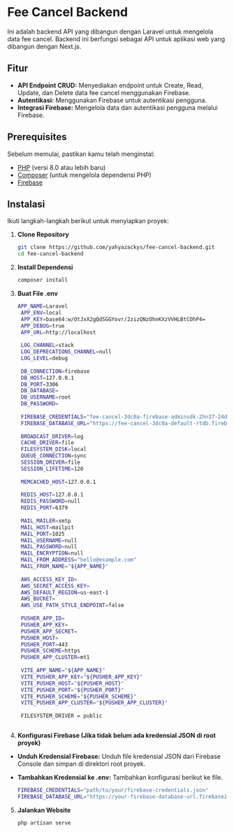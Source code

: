 # Fee Cancel Backend

Ini adalah backend API yang dibangun dengan Laravel untuk mengelola data fee cancel. Backend ini berfungsi sebagai API untuk aplikasi web yang dibangun dengan Next.js.

## Fitur

- **API Endpoint CRUD:** Menyediakan endpoint untuk Create, Read, Update, dan Delete data fee cancel menggunakan Firebase.
- **Autentikasi:** Menggunakan Firebase untuk autentikasi pengguna.
- **Integrasi Firebase:** Mengelola data dan autentikasi pengguna melalui Firebase.

## Prerequisites

Sebelum memulai, pastikan kamu telah menginstal:

- [PHP](https://www.php.net/) (versi 8.0 atau lebih baru)
- [Composer](https://getcomposer.org/) (untuk mengelola dependensi PHP)
- [Firebase](https://firebase.google.com/)

## Instalasi

Ikuti langkah-langkah berikut untuk menyiapkan proyek:

1. **Clone Repository**

   ```bash
   git clone https://github.com/yahyazackys/fee-cancel-backend.git
   cd fee-cancel-backend

2. **Install Dependensi**

   ```bash
   composer install

3. **Buat File .env**

   ```bash
   APP_NAME=Laravel
    APP_ENV=local
    APP_KEY=base64:w/OtJxX2gQdSGGYovr/2zizQNzOhnKXzVVHLBtCOhP4=
    APP_DEBUG=true
    APP_URL=http://localhost
    
    LOG_CHANNEL=stack
    LOG_DEPRECATIONS_CHANNEL=null
    LOG_LEVEL=debug
    
    DB_CONNECTION=firebase
    DB_HOST=127.0.0.1
    DB_PORT=3306
    DB_DATABASE=
    DB_USERNAME=root
    DB_PASSWORD=
    
    FIREBASE_CREDENTIALS="fee-cancel-3dc0a-firebase-adminsdk-2hn37-24d10e52ca.json"
    FIREBASE_DATABASE_URL="https://fee-cancel-3dc0a-default-rtdb.firebaseio.com/"
    
    BROADCAST_DRIVER=log
    CACHE_DRIVER=file
    FILESYSTEM_DISK=local
    QUEUE_CONNECTION=sync
    SESSION_DRIVER=file
    SESSION_LIFETIME=120
    
    MEMCACHED_HOST=127.0.0.1
    
    REDIS_HOST=127.0.0.1
    REDIS_PASSWORD=null
    REDIS_PORT=6379
    
    MAIL_MAILER=smtp
    MAIL_HOST=mailpit
    MAIL_PORT=1025
    MAIL_USERNAME=null
    MAIL_PASSWORD=null
    MAIL_ENCRYPTION=null
    MAIL_FROM_ADDRESS="hello@example.com"
    MAIL_FROM_NAME="${APP_NAME}"
    
    AWS_ACCESS_KEY_ID=
    AWS_SECRET_ACCESS_KEY=
    AWS_DEFAULT_REGION=us-east-1
    AWS_BUCKET=
    AWS_USE_PATH_STYLE_ENDPOINT=false
    
    PUSHER_APP_ID=
    PUSHER_APP_KEY=
    PUSHER_APP_SECRET=
    PUSHER_HOST=
    PUSHER_PORT=443
    PUSHER_SCHEME=https
    PUSHER_APP_CLUSTER=mt1
    
    VITE_APP_NAME="${APP_NAME}"
    VITE_PUSHER_APP_KEY="${PUSHER_APP_KEY}"
    VITE_PUSHER_HOST="${PUSHER_HOST}"
    VITE_PUSHER_PORT="${PUSHER_PORT}"
    VITE_PUSHER_SCHEME="${PUSHER_SCHEME}"
    VITE_PUSHER_APP_CLUSTER="${PUSHER_APP_CLUSTER}"
    
    FILESYSTEM_DRIVER = public

   
   
4. **Konfigurasi Firebase (Jika tidak belum ada kredensial JSON di root proyek)**

- **Unduh Kredensial Firebase:** Unduh file kredensial JSON dari Firebase Console dan simpan di direktori root proyek.
- **Tambahkan Kredensial ke .env:** Tambahkan konfigurasi berikut ke file.

   ```bash
   FIREBASE_CREDENTIALS="path/to/your/firebase-credentials.json"
   FIREBASE_DATABASE_URL="https://your-firebase-database-url.firebaseio.com/"
   
5. **Jalankan Website**

   ```bash
   php artisan serve
